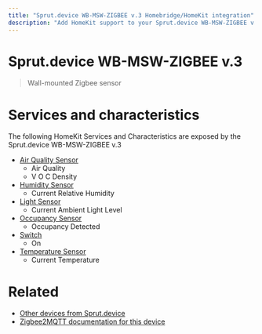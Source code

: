 ```yaml
---
title: "Sprut.device WB-MSW-ZIGBEE v.3 Homebridge/HomeKit integration"
description: "Add HomeKit support to your Sprut.device WB-MSW-ZIGBEE v.3, using Homebridge, Zigbee2MQTT and homebridge-z2m."
---
```

<!---
This file has been GENERATED using src/docgen/docgen.ts
DO NOT EDIT THIS FILE MANUALLY!
-->
# Sprut.device WB-MSW-ZIGBEE v.3
> Wall-mounted Zigbee sensor


# Services and characteristics
The following HomeKit Services and Characteristics are exposed by
the Sprut.device WB-MSW-ZIGBEE v.3

* [Air Quality Sensor](../../air_quality.md)
  * Air Quality
  * V O C Density
* [Humidity Sensor](../../sensors.md)
  * Current Relative Humidity
* [Light Sensor](../../sensors.md)
  * Current Ambient Light Level
* [Occupancy Sensor](../../sensors.md)
  * Occupancy Detected
* [Switch](../../switch.md)
  * On
* [Temperature Sensor](../../sensors.md)
  * Current Temperature


# Related
* [Other devices from Sprut.device](../index.md#sprut_device)
* [Zigbee2MQTT documentation for this device](https://www.zigbee2mqtt.io/devices/WB-MSW-ZIGBEE_v.3.html)